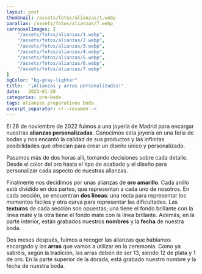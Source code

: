 ```yaml
---
layout: post
thumbnail: /assets/fotos/alianzas/1.webp
parallax: /assets/fotos/alianzas/7.webp
carrouselImages: [
	"/assets/fotos/alianzas/1.webp",
	"/assets/fotos/alianzas/2.webp",
	"/assets/fotos/alianzas/3.webp",
	"/assets/fotos/alianzas/4.webp",
  	"/assets/fotos/alianzas/5.webp",
  	"/assets/fotos/alianzas/6.webp",
  	"/assets/fotos/alianzas/7.webp"
]
bgColor: "bg-gray-lighter"
title:  "¡Alianzas y arras personalizadas!"
date:   2023-01-28
categories: pre-boda
tags: alianzas preparativos boda
excerpt_separator: <!--resumen-->
---
```


El 26 de noviembre de 2022 fuimos a una joyería de Madrid para encargar nuestras **alianzas personalizadas**. Conocimos esta joyería en una feria de bodas y nos encantó la calidad de sus productos y las infinitas posibilidades que ofrecían para crear un diseño único y personalizado.

Pasamos más de dos horas allí, tomando decisiones sobre cada detalle. Desde el color del oro hasta el tipo de acabado y el diseño para personalizar cada aspecto de nuestras alianzas. 

Finalmente nos decidimos por unas alianzas de **oro amarillo**. Cada anillo está dividido en dos partes, que representan a cada uno de nosotros. En cada sección, se encuentran **dos líneas**: una recta para representar los momentos fáciles y otra curva para representar las dificultades. Las **texturas** de cada sección son opuestas; una tiene el fondo brillante con la línea mate y la otra tiene el fondo mate con la línea brillante. Además, en la parte interior, están grabados nuestros **nombres** y la **fecha** de nuestra boda.

Dos meses después, fuimos a recoger las alianzas que habíamos encargado y las **arras** que vamos a utilizar en la ceremonia. Como ya sabréis, según la tradición, las arras deben de ser 13, siendo 12 de plata y 1 de oro. En la parte superior de la dorada, está grabado nuestro nombre y la fecha de nuestra boda.
